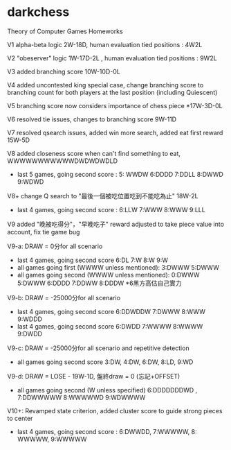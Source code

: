 # darkchess
Theory of Computer Games Homeworks

V1 alpha-beta logic 2W-18D, human evaluation tied positions : 4W2L 

V2 "obeserver" logic 1W-17D-2L , human evaluation tied positions : 9W2L 

V3 added branching score 10W-10D-0L

V4 added uncontested king special case, change branching score to branching count for both players at the last position (including Quiescent)

V5 branching score now considers importance of chess piece *17W-3D-0L

V6 resolved tie issues, changes to branching score 9W-11D

V7 resolved qsearch issues, added win more search, added eat first reward 15W-5D

V8 added closeness score when can't find something to eat, WWWWWWWWWWWDWDWDWDLD
- last 5 games, going second score : 5: WWDW 6:DDDD 7:DDLL 8:DWWD 9:WDWD

V8+ change Q search to "最後一個被吃位置吃到不能吃為止" 18W-2L
- last 4 games, going second score :  6:LLW 7:WWW 8:WWW 9:LLL

V9 added "晚被吃得分"，"早晚吃子" reward adjusted to take piece value into account, fix tie game bug 

V9-a: DRAW = 0分for all scenario
- last 4 games, going second score 6:DL 7:W 8:W 9:W
- all games going first (WWWW unless mentioned): 3:DWWW 5:DWWW
- all games going second (WWWW unless mentioned): 0:DWWW 5:DWWW 6:DDDD 7:DDWW 8:DDDW
*6黑方高估自己實力

V9-b: DRAW = -25000分for all scenario
- last 4 games, going second score 6:DDWDDW 7:DWWW 8:WWW 9:WDDD
- last 4 games, going second score 6:DWDD 7:WWWW 8:WWWW 9:DWDD

V9-c: DRAW = -25000分for all scenario and repetitive detection
- all games going second score 3:DW, 4:DW, 6:DW, 8:LD, 9:WD

V9-d: DRAW = LOSE - 19W-1D, 盤終draw = 0 (忘記+OFFSET)
- all games going second (W unless specified) 6:DDDDDDDWD , 7:DDWWWWW 8:WWWWWD 9:WDWWWW

V10+: Revamped state criterion, added cluster score to guide strong pieces to center
- last 4 games, going second score : 6:DWWDD, 7:WWWWW, 8: WWWWW, 9:WWWWW
